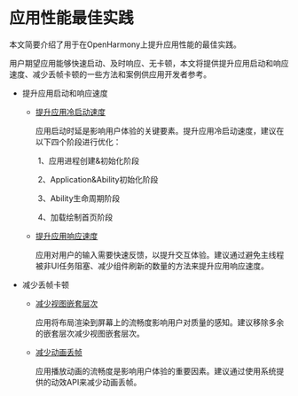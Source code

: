 # 应用性能最佳实践

本文简要介绍了用于在OpenHarmony上提升应用性能的最佳实践。

用户期望应用能够快速启动、及时响应、无卡顿，本文将提供提升应用启动和响应速度、减少丢帧卡顿的一些方法和案例供应用开发者参考。

- 提升应用启动和响应速度

  - [提升应用冷启动速度](improve-application-startup-and-response/improve-application-cold-start-speed.md)

      应用启动时延是影响用户体验的关键要素。提升应用冷启动速度，建议在以下四个阶段进行优化：

      ​	1、应用进程创建&初始化阶段

      ​	2、Application&Ability初始化阶段

      ​	3、Ability生命周期阶段

      ​	4、加载绘制首页阶段

  - [提升应用响应速度](improve-application-startup-and-response/improve-application-response.md)

     应用对用户的输入需要快速反馈，以提升交互体验。建议通过避免主线程被非UI任务阻塞、减少组件刷新的数量的方法来提升应用响应速度。

- 减少丢帧卡顿

  - [减少视图嵌套层次](reduce-frame-loss-and-frame-freezing/reduce-view-nesting-levels.md)

     应用将布局渲染到屏幕上的流畅度影响用户对质量的感知。建议移除多余的嵌套层次减少视图嵌套层次。

  - [减少动画丢帧](reduce-frame-loss-and-frame-freezing/reduce-animation-frame-loss.md)
  
      应用播放动画的流畅度是影响用户体验的重要因素。建议通过使用系统提供的动效API来减少动画丢帧。
